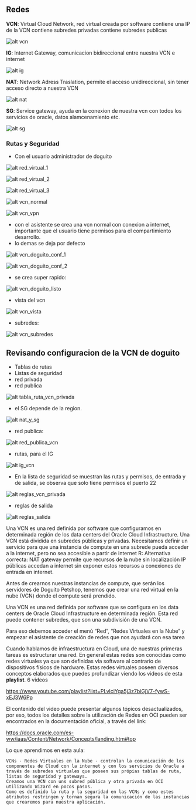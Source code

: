 ## Redes

**VCN**:    Virtual Cloud Network, 
            red virtual creada por software
            contiene una IP de la VCN
            contiene subredes privadas 
            contiene subredes publicas



![alt vcn](/imagenes/clase04/vcn.png)

**IG**: Internet Gateway, comunicacion bidireccional entre nuestra VCN e internet

![alt ig](/imagenes/clase04/ig.png)

**NAT**: Network Adress Traslation, permite el acceso unidireccional, sin tener acceso directo a nuestra VCN

![alt nat](/imagenes/clase04/nat.png)

**SG**: Service gateway, ayuda en la conexion de nuestra vcn con todos los servicios de oracle, datos alamcenamiento etc.

![alt sg](/imagenes/clase04/sg.png)


### Rutas y Seguridad

- Con el usuario administrador de doguito

![alt red_virtual_1](/imagenes/clase04/red_virtual_1.png)

![alt red_virtual_2](/imagenes/clase04/red_virtual_2.png)

![alt red_virtual_3](/imagenes/clase04/red_virtual_3.png)

![alt vcn_normal](/imagenes/clase04/vcn_normal.png)

![alt vcn_vpn](/imagenes/clase04/vcn_vpn.png)

- con el asistente se crea una vcn normal con conexion a internet, importante que el usuario tiene permisos para el compartimiento desarrollo.
- lo demas se deja por defecto

![alt vcn_doguito_conf_1](/imagenes/clase04/vcn_doguito_conf_1.png)


![alt vcn_doguito_conf_2](/imagenes/clase04/vcn_doguito_conf_2.png)

- se crea super rapido:

![alt vcn_doguito_listo](/imagenes/clase04/vcn_doguito_listo.png)

- vista del vcn

![alt vcn_vista](/imagenes/clase04/vcn_vista.png)

- subredes:

![alt vcn_subredes](/imagenes/clase04/vcn_subredes.png)


## Revisando configuracion de la VCN de doguito

- Tablas de rutas 
- Listas de seguridad
- red privada
- red publica

![alt tabla_ruta_vcn_privada](/imagenes/clase04/tabla_ruta_vcn_privada.png)

- el SG depende de la region.

![alt nat_y_sg](/imagenes/clase04/nat_y_sg.png)

- red publica:

![alt red_publica_vcn](/imagenes/clase04/red_publica_vcn.png)

- rutas, para el IG

![alt ig_vcn](/imagenes/clase04/ig_vcn.png)

- En la lista de seguridad se muestran las rutas y permisos, de entrada y de salida, se observa que solo tiene permisos el puerto 22

![alt reglas_vcn_privada](/imagenes/clase04/reglas_vcn_privada.png)

- reglas de salida

![alt reglas_salida](/imagenes/clase04/reglas_salida.png)


Una VCN es una red definida por software que configuramos en determinada región de los data centers del Oracle Cloud Infrastructure. Una VCN está dividida en subredes públicas y privadas. Necesitamos definir un servicio para que una instancia de compute en una subrede pueda acceder a la internet, pero no sea accesible a partir de internet
R: Alternativa correcta: NAT gateway permite que recursos de la nube sin localización IP públicas accedan a internet sin exponer estos recursos a conexiones de entrada en internet.

Antes de crearnos nuestras instancias de compute, que serán los servidores de Doguito Petshop, tenemos que crear una red virtual en la nube (VCN) donde el compute será prendido.

Una VCN es una red definida por software que se configura en los data centers de Oracle Cloud Infrastructure en determinada región. Esta red puede contener subredes, que son una subdivisión de una VCN.

Para eso debemos acceder el menú “Red”, “Redes Virtuales en la Nube” y empezar el asistente de creación de redes que nos ayudará con esa tarea

Cuando hablamos de infraestructura en Cloud, una de nuestras primeras tareas es estructurar una red. En general estas redes son conocidas como redes virtuales ya que son definidas via software al contrario de dispositivos físicos de hardware. Estas redes virtuales poseen diversos conceptos elaborados que puedes profundizar viendo los videos de esta **playlist**. 6 videos

https://www.youtube.com/playlist?list=PLvlciYga5j3z7biGjV7-fywS-xEJ3W6Pp

El contenido del video puede presentar algunos tópicos desactualizados, por eso, todos los detalles sobre la utilización de Redes en OCI pueden ser encontrados en la documentación oficial, a través del link:

https://docs.oracle.com/es-ww/iaas/Content/Network/Concepts/landing.htm#top




Lo que aprendimos en esta aula:

    VCNs - Redes Virtuales en la Nube - controlan la comunicación de los componentes de Cloud con la internet y con los servicios de Oracle a través de subredes virtuales que poseen sus própias tablas de ruta, listas de seguridad y gateways.
    Creamos una VCN con uns subred pública y otra privada en OCI utilizando Wizard en pocos pasos.
    Como es definido la ruta y la seguridad en las VCNs y como estes atributos restringen y tornan segura la comunicación de las instancias que crearemos para nuestra aplicación.

